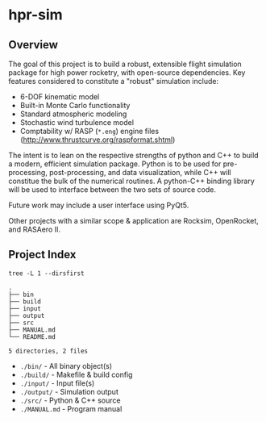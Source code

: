 # hpr-sim

## Overview

The goal of this project is to build a robust, extensible flight simulation package for high power rocketry, with open-source dependencies. Key features considered to constitute a "robust" simulation include:

 - 6-DOF kinematic model
 - Built-in Monte Carlo functionality
 - Standard atmospheric modeling
 - Stochastic wind turbulence model
 - Comptability w/ RASP (`*.eng`) engine files (http://www.thrustcurve.org/raspformat.shtml)

The intent is to lean on the respective strengths of python and C++ to build a modern, efficient simulation package. Python is to be used for pre-processing, post-processing, and data visualization, while C++ will constitue the bulk of the numerical routines. A python-C++ binding library will be used to interface between the two sets of source code. 

Future work may include a user interface using PyQt5.

Other projects with a similar scope & application are Rocksim, OpenRocket, and RASAero II. 

## Project Index

`tree -L 1 --dirsfirst`

```
.                                                                                         
├── bin                                                                                   
├── build                                                                                 
├── input                                                                                 
├── output                                                                                
├── src                                                                                   
├── MANUAL.md                                                                             
└── README.md                                                                             
                                                                                          
5 directories, 2 files   
```
- `./bin/` - All binary object(s)
- `./build/` - Makefile & build config
- `./input/` - Input file(s)
- `./output/` - Simulation output
- `./src/` - Python & C++ source
- `./MANUAL.md` - Program manual
